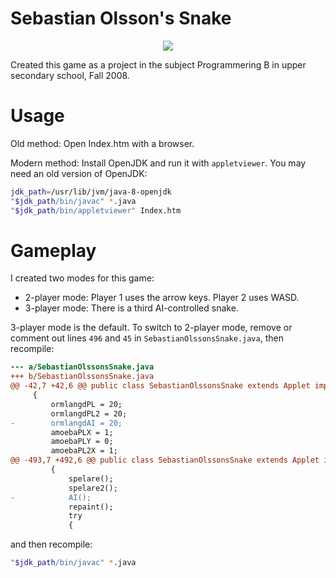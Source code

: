 Sebastian Olsson's Snake
=====

<p align="center">
  <img src="https://github.com/user-attachments/assets/5e42d276-fc1d-40c5-b3ef-6b3671f00b8e" />
</p>

Created this game as a project in the subject Programmering B in upper secondary school, Fall 2008.

Usage
=====
Old method: Open Index.htm with a browser.

Modern method: Install OpenJDK and run it with `appletviewer`. You may need an
old version of OpenJDK:

```bash
jdk_path=/usr/lib/jvm/java-8-openjdk
"$jdk_path/bin/javac" *.java
"$jdk_path/bin/appletviewer" Index.htm
```

Gameplay
=====

I created two modes for this game:

* 2-player mode: Player 1 uses the arrow keys. Player 2 uses WASD.
* 3-player mode: There is a third AI-controlled snake.

3-player mode is the default. To switch to 2-player mode,
remove or comment out lines `496` and `45` in `SebastianOlssonsSnake.java`,
then recompile:

```diff
--- a/SebastianOlssonsSnake.java
+++ b/SebastianOlssonsSnake.java
@@ -42,7 +42,6 @@ public class SebastianOlssonsSnake extends Applet implements Runnable
     {
         ormlangdPL = 20;
         ormlangdPL2 = 20;
-        ormlangdAI = 20;
         amoebaPLX = 1;
         amoebaPLY = 0;
         amoebaPL2X = 1;
@@ -493,7 +492,6 @@ public class SebastianOlssonsSnake extends Applet implements Runnable
         {
             spelare();
             spelare2();
-            AI();
             repaint();
             try
             {
```

and then recompile:

```bash
"$jdk_path/bin/javac" *.java
```
